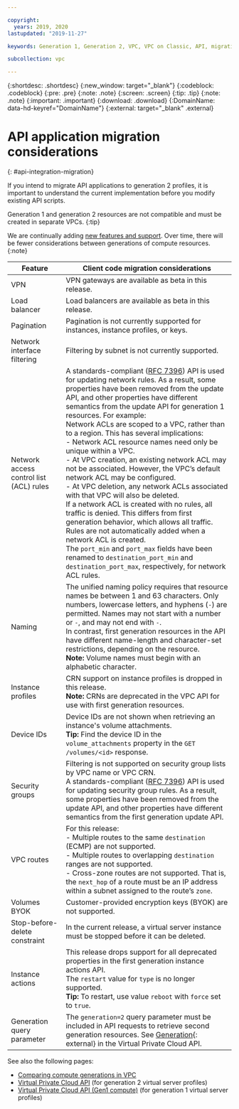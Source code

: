 ```yaml
---

copyright:
  years: 2019, 2020
lastupdated: "2019-11-27"

keywords: Generation 1, Generation 2, VPC, VPC on Classic, API, migration, integration, application

subcollection: vpc

---
```


<!-- Common attributes used in the template are defined as follows: -->
{:shortdesc: .shortdesc}
{:new_window: target="_blank"}
{:codeblock: .codeblock}
{:pre: .pre}
{:note: .note}
{:screen: .screen}
{:tip: .tip}
{:note: .note}
{:important: .important}
{:download: .download}
{:DomainName: data-hd-keyref="DomainName"}
{:external: target="_blank" .external}

# API application migration considerations
{: #api-integration-migration}

If you intend to migrate API applications to generation 2 profiles, it is important to understand the current implementation before you modify existing API scripts. 

Generation 1 and generation 2 resources are not compatible and must be created in separate VPCs.
{:tip}

We are continually adding [new features and support](/docs/vpc?topic=vpc-api-change-log). Over time, there will be fewer considerations between generations of compute resources.
{:note}

| Feature | Client code migration considerations  | 
|-----------------|-------------|
|VPN | VPN gateways are available as beta in this release. |
|Load balancer | Load balancers are available as beta in this release.|
|Pagination | Pagination is not currently supported for instances, instance profiles, or keys.| 
|Network interface filtering | Filtering by subnet is not currently supported.|
|Network access control list (ACL) rules | A standards-compliant ([RFC 7396](https://tools.ietf.org/html/rfc7396)) API is used for updating network rules. As a result, some properties have been removed from the update API, and other properties have different semantics from the update API for generation 1 resources. For example: <br> Network ACLs are scoped to a VPC, rather than to a region. This has several implications: <br>      - Network ACL resource names need only be unique within a VPC.<br>    - At VPC creation, an existing network ACL may not be associated. However, the VPC’s default network ACL may be configured.<br>    - At VPC deletion, any network ACLs associated with that VPC will also be deleted.<br> If a network ACL is created with no rules, all traffic is denied. This differs from first generation behavior, which allows all traffic. Rules are not automatically added when a network ACL is created.<br>The `port_min` and `port_max` fields have been renamed to `destination_port_min` and `destination_port_max`, respectively, for network ACL rules.|
|Naming | The unified naming policy requires that resource names be between 1 and 63 characters. Only numbers, lowercase letters, and hyphens (`-`) are permitted.  Names may not start with a number or `-`, and may not end with `-`. <br> In contrast, first generation resources in the API have different name-length and character-set restrictions, depending on the resource.<br> **Note:** Volume names must begin with an alphabetic character. | 
|Instance profiles | CRN support on instance profiles is dropped in this release. <br> **Note:** CRNs are deprecated in the VPC API for use with first generation resources. | 
|Device IDs | Device IDs are not shown when retrieving an instance's volume attachments. <br> **Tip:** Find the device ID in the `volume_attachments` property in the  `GET /volumes/<id>` response.| 
|Security groups | Filtering is not supported on security group lists by VPC name or VPC CRN. <br> A standards-compliant ([RFC 7396](https://tools.ietf.org/html/rfc7396)) API is used for updating security group rules. As a result, some properties have been removed from the update API, and other properties have different semantics from the first generation update API.| 
|VPC routes | For this release:<br> - Multiple routes to the same `destination` (ECMP) are not supported. <br> - Multiple routes to overlapping `destination` ranges are not supported. <br> - Cross-zone routes are not supported. That is, the `next_hop` of a route must be an IP address within a subnet assigned to the route’s `zone`.| 
|Volumes BYOK  | Customer-provided encryption keys (BYOK) are not supported.| 
|Stop-before-delete constraint | In the current release, a virtual server instance must be stopped before it can be deleted.| 
| Instance actions | This release drops support for all deprecated properties in the first generation instance actions API. <br>The `restart` value for `type` is no longer supported.<br> **Tip:** To restart, use value `reboot` with `force` set to `true`. |
|Generation query parameter| The `generation=2` query parameter must be included in API requests to retrieve second generation resources. See [Generation](https://{DomainName}/apidocs/vpc#api-generation-parameter){: external} in the Virtual Private Cloud API.|


See also the following pages:
* [Comparing compute generations in VPC](/docs/overview?topic=overview-compare-vpc-vpcoc)
* [Virtual Private Cloud API](/apidocs/vpc) (for generation 2 virtual server profiles)
* [Virtual Private Cloud API (Gen1 compute)](/apidocs/vpc-on-classic) (for generation 1 virtual server profiles)
